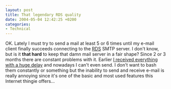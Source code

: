 ```yaml
---
layout: post
title: That legendary RDS quality
date: 2004-05-04 12:42:25 +0200
categories:
- Technical
---
```

OK. Lately I must try to send a mail at least 5 or 6 times until my e-mail client finally succeeds connecting to the <a href="http://www.rdsnet.ro/" title="'Premium Quality' Romanian ISP">RDS</a> SMTP server. I don't know, but is it <b>that hard</b> to keep that damn mail server in a fair shape? Since 2 or 3 months there are constant problems with it. Earlier <a href="http://www.rusiczki.net/2004/04/13/way-to-go-rds/" title="Kitsched - Way to go RDS!">I received everything with a huge delay</a> and nowadays I can't even send. I don't want to bash them constantly or something but the inability to send and receive e-mail is really annoying since it's one of the basic and most used features this Internet thingie offers...
